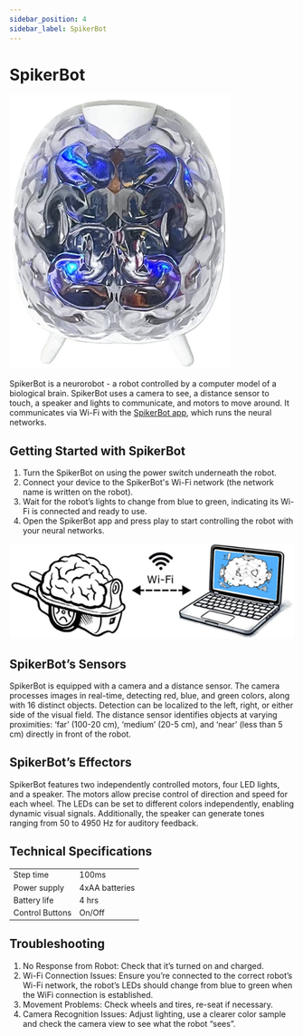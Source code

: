 ```yaml
---
sidebar_position: 4
sidebar_label: SpikerBot
---
```


# SpikerBot #

![image of robot](./robot.png)

SpikerBot is a neurorobot - a robot controlled by a computer model of a biological brain. SpikerBot uses a camera to see, a distance sensor to touch, a speaker and lights to communicate, and motors to move around. It communicates via Wi-Fi with the [SpikerBot app](https://docs.backyardbrains.com/Software/SpikerBot/), which runs the neural networks.

## Getting Started with SpikerBot ##

1. Turn the SpikerBot on using the power switch underneath the robot.
2. Connect your device to the SpikerBot's Wi-Fi network (the network name is written on the robot).
3. Wait for the robot’s lights to change from blue to green, indicating its Wi-Fi is connected and ready to use.
4. Open the SpikerBot app and press play to start controlling the robot with your neural networks.

![robot-app connection](./wifi.png)

## SpikerBot’s Sensors ##
SpikerBot is equipped with a camera and a distance sensor. The camera processes images in real-time, detecting red, blue, and green colors, along with 16 distinct objects. Detection can be localized to the left, right, or either side of the visual field. The distance sensor identifies objects at varying proximities: ‘far’ (100-20 cm), ‘medium’ (20-5 cm), and ‘near’ (less than 5 cm) directly in front of the robot.

## SpikerBot’s Effectors ##
SpikerBot features two independently controlled motors, four LED lights, and a speaker. The motors allow precise control of direction and speed for each wheel. The LEDs can be set to different colors independently, enabling dynamic visual signals. Additionally, the speaker can generate tones ranging from 50 to 4950 Hz for auditory feedback.

## Technical Specifications ##

|||
|---|---|
|Step time |	100ms|
|Power supply |	4xAA batteries|
|Battery life |	4 hrs|
|Control Buttons | On/Off|

## Troubleshooting ##

1. No Response from Robot: Check that it’s turned on and charged.
2. Wi-Fi Connection Issues: Ensure you’re connected to the correct robot’s Wi-Fi network, the robot’s LEDs should change from blue to green when the WiFi connection is established.
3. Movement Problems: Check wheels and tires, re-seat if necessary.
4. Camera Recognition Issues: Adjust lighting, use a clearer color sample and check the camera view to see what the robot “sees”.